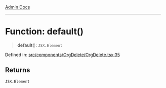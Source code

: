 [Admin Docs](/)

***

# Function: default()

> **default**(): `JSX.Element`

Defined in: [src/components/OrgDelete/OrgDelete.tsx:35](https://github.com/PalisadoesFoundation/talawa-admin/blob/main/src/components/OrgDelete/OrgDelete.tsx#L35)

## Returns

`JSX.Element`
